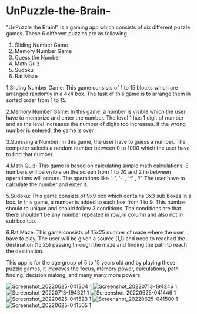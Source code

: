 # UnPuzzle-the-Brain- 
"UnPuzzle the Brain!" is a gaming app which consists of six different puzzle games. These 6 different puzzles are as following-
1. Sliding Number Game
2. Memory Number Game
3. Guess the Number 
4. Math Quiz
5. Sudoku
6. Rat Maze

1.Sliding Number Game: This game consists of 1 to 15 blocks which are arranged randomly in a 4x4 box. The task of this game is to arrange them in sorted order from 1 to 15.

2.Memory Number Game: In this game, a number is visible which the user have to memorize and enter the number. The level 1 has 1 digit of number and as the level increases the number of digits too increases. If the wrong number is entered, the game is over.

3.Guessing a Number: In this game, the user have to guess a number. The computer selects a random number between 0 to 1000 which the user have to find that number.

4.Math Quiz: This game is based on calculating simple math calculations. 3 numbers will be visible on the screen from 1 to 20 and 2 in-between operations will occurs. The operations like ‘+’,  ‘-’ ,  ‘*’ ,  ‘/’. The user have to calculate the number and enter it.

5.Sudoku: This game consists of 9x9 box which contains 3x3 sub boxes in a box. In this game, a number is added to each box from 1 to 9. This number should to unique and should follow 3 conditions. The conditions are that there shouldn’t be any number repeated in row, in column and also not in sub box too.

6.Rat Maze: This game consists of 15x25 number of maze where the user have to play. The user will be given a source (1,1) and need to reached the destination (15,25) passing through the maze and finding the path to reach the destination.

This app is for the age group of 5 to 15 years old and by playing these puzzle games, it improves the focus, memory power, calculations, path finding, decision making, and many many more powers.

![Screenshot_20220625-041304 1](https://user-images.githubusercontent.com/89866416/178969931-204407f8-6c07-4cdd-805b-5bd2a9b38460.jpg)
![Screenshot_20220713-194246 1](https://user-images.githubusercontent.com/89866416/178970607-71e4d9d1-fa62-42cc-b00c-42bd5899cb1a.jpg)
![Screenshot_20220713-194321 1](https://user-images.githubusercontent.com/89866416/178970750-bb5e58ab-5247-464a-8aae-a19c76fecc67.jpg)
![Screenshot_20220625-041446 1](https://user-images.githubusercontent.com/89866416/178970907-e84566e4-99d1-4286-a9bf-816ea328befa.jpg)
![Screenshot_20220625-041523 1](https://user-images.githubusercontent.com/89866416/178970952-2b2db1c4-8f8f-4508-90c9-78e17031ffa7.jpg)
![Screenshot_20220625-041500 1](https://user-images.githubusercontent.com/89866416/178970992-ddf9e9d5-5e88-4f46-895a-d088a03b182e.jpg)
![Screenshot_20220625-041505 1](https://user-images.githubusercontent.com/89866416/178971037-811eb23a-8932-42bc-9b43-5bbe03db6649.jpg)



